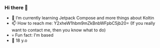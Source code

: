 ### Hi there 👋

- 🌱 I’m currently learning Jetpack Compose and more things about Koltin
- 📫 How to reach me: Y2xheW1hbm9mZkBnbWFpbC5jb20= (If you really want to contact me, then you know what to do)
- 💀 Fun fact: I'm based
- 🍓 18 y.o

